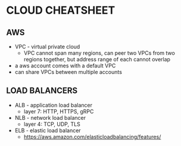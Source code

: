 # CLOUD CHEATSHEET

## AWS
- VPC - virtual private cloud
    - VPC cannot span many regions, can peer two VPCs from two regions together, but address range of each cannot overlap
- a aws account comes with a default VPC
- can share VPCs between multiple accounts

## LOAD BALANCERS
- ALB - application load balancer
    - layer 7: HTTP, HTTPS, gRPC
- NLB - network load balancer
    - layer 4: TCP, UDP, TLS
- ELB - elastic load balancer
    - https://aws.amazon.com/elasticloadbalancing/features/

